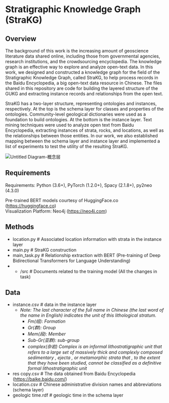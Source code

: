 # Stratigraphic Knowledge Graph (StraKG)

## Overview
The background of this work is the increasing amount of geoscience literature data shared online, including those from governmental agencies, research institutions, and the crowdsourcing encyclopedia. The knowledge graph is an effective way to explore and analyze open-text data. In this work, we designed and constructed a knowledge graph for the field of the Stratigraphic Knowledge Graph, called StraKG, to help process records in the Baidu Encyclopedia, a big open-text data resource in Chinese. The files shared in this repository are code for building the layered structure of the GUKG and extracting instance records and relationships from the open text.

StraKG has a two-layer structure, representing ontologies and instances, respectively. At the top is the schema layer for classes and properties of the ontologies. Community-level geological dictionaries were used as a foundation to build ontologies. At the bottom is the instance layer. Text mining techniques were used to analyze open text from Baidu Encyclopedia, extracting instances of strata, rocks, and locations, as well as the relationships between those entities. In our work, we also established mapping between the schema layer and instance layer and implemented a list of experiments to test the utility of the resulting StraKG.

![Untitled Diagram-概念层](https://github.com/IGCCP/StraKG/assets/39733492/b75e6360-de5d-4c6f-9b50-31a5341e5c79)


## Requirements
Requirements: Python (3.6+), PyTorch (1.2.0+), Spacy (2.1.8+), py2neo (4.3.0)

Pre-trained BERT models courtesy of HuggingFace.co (https://huggingface.co)   
Visualization Platform: Neo4j (https://neo4j.com)

## Methods

* location.py   # Associated location information with strata in the instance layer
* main.py    # StraKG construction
* main_task.py   # Relationship extraction with BERT (Pre-training of Deep Bidirectional Transformers for Language Understanding)
* * /src   # Documents related to the training model (All the changes in task)

## Data
* instance.csv   # data in the instance layer
  * *Note: The last character of the full name in Chinese (the last word of the name in English) indicates the unit of this lithological stratum.*
    * *Fm(组): Formation*
    * *Gr(群): Group*
    * *Mem(段): Member*
    * *Sub-Gr(亚群): sub-group*
    * *complex(杂岩)* *Complex is an informal lithostratigraphic unit that refers to a large set of massively thick and complexly composed sedimentary* *,* *ejecta* *,* *or metamorphic strata that* *,* *to the extent that they have been studied, cannot be classified as a definitive formal lithostratigraphic unit*
* res copy.csv   # The data obtained from Baidu Encyclopedia (https://baike.baidu.com/)
* location.csv    # Chinese administrative division names and abbreviations (schema layer)
* geologic time.rdf    # geologic time in the schema layer
